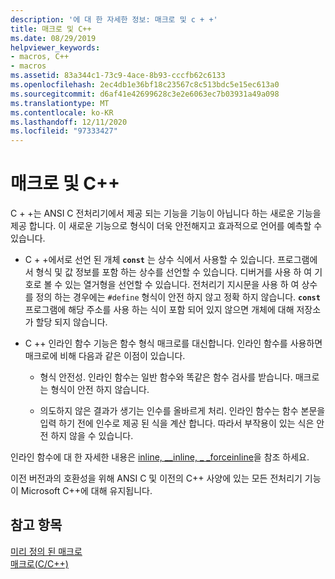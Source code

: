 ```yaml
---
description: '에 대 한 자세한 정보: 매크로 및 c + +'
title: 매크로 및 C++
ms.date: 08/29/2019
helpviewer_keywords:
- macros, C++
- macros
ms.assetid: 83a344c1-73c9-4ace-8b93-cccfb62c6133
ms.openlocfilehash: 2ec4db1e36bf18c23567c8c513bdc5e15ec613a0
ms.sourcegitcommit: d6af41e42699628c3e2e6063ec7b03931a49a098
ms.translationtype: MT
ms.contentlocale: ko-KR
ms.lasthandoff: 12/11/2020
ms.locfileid: "97333427"
---
```

# <a name="macros-and-c"></a>매크로 및 C++

C + +는 ANSI C 전처리기에서 제공 되는 기능을 기능이 아닙니다 하는 새로운 기능을 제공 합니다. 이 새로운 기능으로 형식이 더욱 안전해지고 효과적으로 언어를 예측할 수 있습니다.

- C + +에서로 선언 된 개체 **`const`** 는 상수 식에서 사용할 수 있습니다. 프로그램에서 형식 및 값 정보를 포함 하는 상수를 선언할 수 있습니다. 디버거를 사용 하 여 기호로 볼 수 있는 열거형을 선언할 수 있습니다. 전처리기 지시문을 사용 하 여 상수를 정의 하는 경우에는 `#define` 형식이 안전 하지 않고 정확 하지 않습니다. **`const`** 프로그램에 해당 주소를 사용 하는 식이 포함 되어 있지 않으면 개체에 대해 저장소가 할당 되지 않습니다.

- C ++ 인라인 함수 기능은 함수 형식 매크로를 대신합니다. 인라인 함수를 사용하면 매크로에 비해 다음과 같은 이점이 있습니다.

  - 형식 안전성. 인라인 함수는 일반 함수와 똑같은 함수 검사를 받습니다. 매크로는 형식이 안전 하지 않습니다.

  - 의도하지 않은 결과가 생기는 인수를 올바르게 처리. 인라인 함수는 함수 본문을 입력 하기 전에 인수로 제공 된 식을 계산 합니다. 따라서 부작용이 있는 식은 안전 하지 않을 수 있습니다.

인라인 함수에 대 한 자세한 내용은 [inline, __inline, \_ _forceinline](../cpp/inline-functions-cpp.md)을 참조 하세요.

이전 버전과의 호환성을 위해 ANSI C 및 이전의 C++ 사양에 있는 모든 전처리기 기능이 Microsoft C++에 대해 유지됩니다.

## <a name="see-also"></a>참고 항목

[미리 정의 된 매크로](../preprocessor/predefined-macros.md)\
[매크로(C/C++)](../preprocessor/macros-c-cpp.md)
